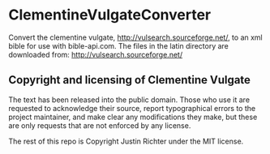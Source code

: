 # ClementineVulgateConverter
Convert the clementine vulgate, http://vulsearch.sourceforge.net/, to an xml bible for use with bible-api.com.
The files in the latin directory are downloaded from: http://vulsearch.sourceforge.net/

## Copyright and licensing of Clementine Vulgate
The text has been released into the public domain. Those
who use it are requested to acknowledge their source, report typographical
errors to the project maintainer, and make clear any modifications they make,
but these are only requests that are not enforced by any license.

The rest of this repo is Copyright Justin Richter under the MIT license.
